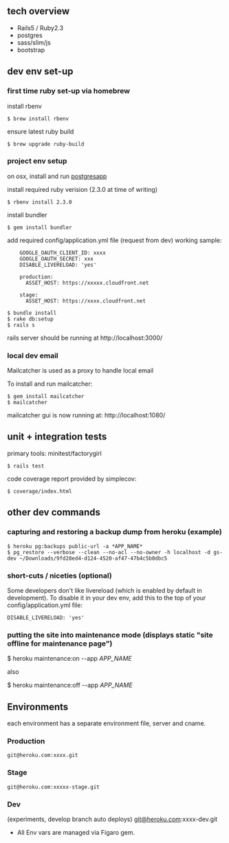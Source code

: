 ## tech overview

* Rails5 / Ruby2.3
* postgres
* sass/slim/js
* bootstrap


## dev env set-up

### first time ruby set-up via homebrew

install rbenv

    $ brew install rbenv

ensure latest ruby build

    $ brew upgrade ruby-build


### project env setup

on osx, install and run [postgresapp](http://postgresapp.com/)

install required ruby verision (2.3.0 at time of writing)

    $ rbenv install 2.3.0

install bundler

    $ gem install bundler


add required config/application.yml file (request from dev)
working sample:

```
    GOOGLE_OAUTH_CLIENT_ID: xxxx
    GOOGLE_OAUTH_SECRET: xxx
    DISABLE_LIVERELOAD: 'yes'

    production:
      ASSET_HOST: https://xxxxx.cloudfront.net

    stage:
      ASSET_HOST: https://xxxx.cloudfront.net
```


    $ bundle install
    $ rake db:setup
    $ rails s

rails server should be running at http://localhost:3000/


### local dev email

Mailcatcher is used as a proxy to handle local email

To install and run mailcatcher:

    $ gem install mailcatcher
    $ mailcatcher

mailcatcher gui is now running at:  http://localhost:1080/

## unit + integration tests

primary tools: minitest/factorygirl

    $ rails test

code coverage report provided by simplecov:

    $ coverage/index.html

## other dev commands

### capturing and restoring a backup dump from heroku (example)

    $ heroku pg:backups public-url -a *APP_NAME*
    $ pg_restore --verbose --clean --no-acl --no-owner -h localhost -d gs-dev ~/Downloads/9fd28ed4-d124-4520-af47-47b4c5b0dbc5


### short-cuts / niceties (optional)

Some developers don't like livereload (which is enabled by default in development).  To disable it in your dev env, add this to the top of your config/application.yml file:

    DISABLE_LIVERELOAD: 'yes'

### putting the site into maintenance mode (displays static "site offline for maintenance page")

  $ heroku maintenance:on --app *APP_NAME*

also

  $ heroku maintenance:off --app *APP_NAME*


## Environments

each environment has a separate environment file, server and cname.

### Production
    git@heroku.com:xxxx.git

### Stage

    git@heroku.com:xxxxx-stage.git

### Dev
(experiments, develop branch auto deploys)
    git@heroku.com:xxxx-dev.git


* All Env vars are managed via Figaro gem.



